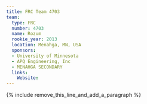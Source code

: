 ```yaml
---
title: FRC Team 4703
team:
  type: FRC
  number: 4703
  name: Rozum
  rookie_year: 2013
  location: Menahga, MN, USA
  sponsors:
  - University of Minnesota
  - APQ Engineering, Inc
  - MENAHGA SECONDARY
  links:
    Website:
---
```


{% include remove_this_line_and_add_a_paragraph %}